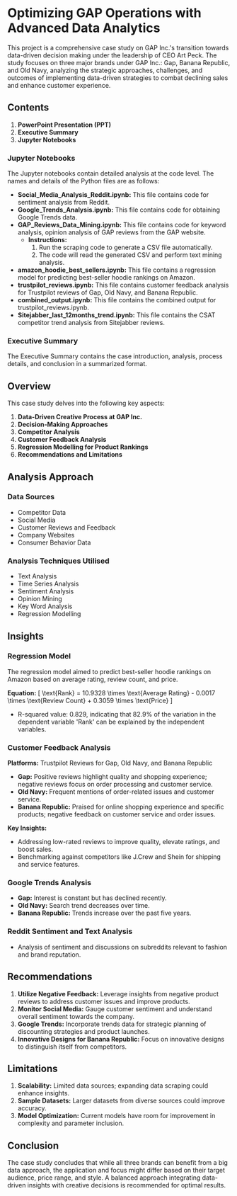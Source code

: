 # Optimizing GAP Operations with Advanced Data Analytics

This project is a comprehensive case study on GAP Inc.'s transition towards data-driven decision making under the leadership of CEO Art Peck. The study focuses on three major brands under GAP Inc.: Gap, Banana Republic, and Old Navy, analyzing the strategic approaches, challenges, and outcomes of implementing data-driven strategies to combat declining sales and enhance customer experience.

## Contents

1. **PowerPoint Presentation (PPT)**
2. **Executive Summary**
3. **Jupyter Notebooks**

### Jupyter Notebooks

The Jupyter notebooks contain detailed analysis at the code level. The names and details of the Python files are as follows:

- **Social_Media_Analysis_Reddit.ipynb:** This file contains code for sentiment analysis from Reddit.
- **Google_Trends_Analysis.ipynb:** This file contains code for obtaining Google Trends data.
- **GAP_Reviews_Data_Mining.ipynb:** This file contains code for keyword analysis, opinion analysis of GAP reviews from the GAP website.
  - **Instructions:**
    1. Run the scraping code to generate a CSV file automatically.
    2. The code will read the generated CSV and perform text mining analysis.
- **amazon_hoodie_best_sellers.ipynb:** This file contains a regression model for predicting best-seller hoodie rankings on Amazon.
- **trustpilot_reviews.ipynb:** This file contains customer feedback analysis for Trustpilot reviews of Gap, Old Navy, and Banana Republic.
- **combined_output.ipynb:** This file contains the combined output for trustpilot_reviews.ipynb.
- **Sitejabber_last_12months_trend.ipynb:** This file contains the CSAT competitor trend analysis from Sitejabber reviews.

### Executive Summary

The Executive Summary contains the case introduction, analysis, process details, and conclusion in a summarized format.

## Overview

This case study delves into the following key aspects:

1. **Data-Driven Creative Process at GAP Inc.**
2. **Decision-Making Approaches**
3. **Competitor Analysis**
4. **Customer Feedback Analysis**
5. **Regression Modelling for Product Rankings**
6. **Recommendations and Limitations**


## Analysis Approach

### Data Sources
- Competitor Data
- Social Media
- Customer Reviews and Feedback
- Company Websites
- Consumer Behavior Data

### Analysis Techniques Utilised
- Text Analysis
- Time Series Analysis
- Sentiment Analysis
- Opinion Mining
- Key Word Analysis
- Regression Modelling

## Insights

### Regression Model

The regression model aimed to predict best-seller hoodie rankings on Amazon based on average rating, review count, and price.

**Equation:** 
\[ \text{Rank} = 10.9328 \times \text{Average Rating} - 0.0017 \times \text{Review Count} + 0.3059 \times \text{Price} \]

- R-squared value: 0.829, indicating that 82.9% of the variation in the dependent variable 'Rank' can be explained by the independent variables.

### Customer Feedback Analysis

**Platforms:** Trustpilot Reviews for Gap, Old Navy, and Banana Republic

- **Gap:** Positive reviews highlight quality and shopping experience; negative reviews focus on order processing and customer service.
- **Old Navy:** Frequent mentions of order-related issues and customer service.
- **Banana Republic:** Praised for online shopping experience and specific products; negative feedback on customer service and order issues.

**Key Insights:**
- Addressing low-rated reviews to improve quality, elevate ratings, and boost sales.
- Benchmarking against competitors like J.Crew and Shein for shipping and service features.

### Google Trends Analysis

- **Gap:** Interest is constant but has declined recently.
- **Old Navy:** Search trend decreases over time.
- **Banana Republic:** Trends increase over the past five years.

### Reddit Sentiment and Text Analysis

- Analysis of sentiment and discussions on subreddits relevant to fashion and brand reputation.

## Recommendations

1. **Utilize Negative Feedback:** Leverage insights from negative product reviews to address customer issues and improve products.
2. **Monitor Social Media:** Gauge customer sentiment and understand overall sentiment towards the company.
3. **Google Trends:** Incorporate trends data for strategic planning of discounting strategies and product launches.
4. **Innovative Designs for Banana Republic:** Focus on innovative designs to distinguish itself from competitors.

## Limitations

1. **Scalability:** Limited data sources; expanding data scraping could enhance insights.
2. **Sample Datasets:** Larger datasets from diverse sources could improve accuracy.
3. **Model Optimization:** Current models have room for improvement in complexity and parameter inclusion.

## Conclusion

The case study concludes that while all three brands can benefit from a big data approach, the application and focus might differ based on their target audience, price range, and style. A balanced approach integrating data-driven insights with creative decisions is recommended for optimal results.
